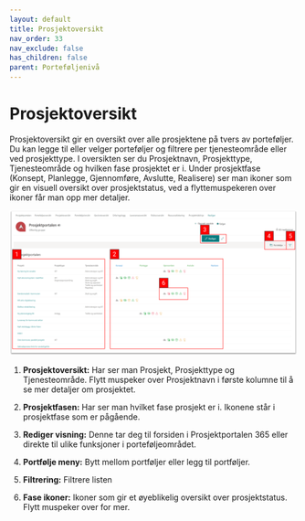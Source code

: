 ```yaml
---
layout: default
title: Prosjektoversikt
nav_order: 33
nav_exclude: false
has_children: false
parent: Porteføljenivå
---
```


# Prosjektoversikt

Prosjektoversikt gir en oversikt over alle prosjektene på tvers av porteføljer. Du kan legge til eller velger porteføljer og filtrere per tjenesteområde eller ved prosjekttype. I oversikten ser du Prosjektnavn, Prosjekttype, Tjenesteområde og hvilken fase prosjektet er i. Under prosjektfase (Konsept, Planlegge, Gjennomføre, Avslutte, Realisere) ser man ikoner som gir en visuell oversikt over prosjektstatus, ved a flyttemuspekeren over ikoner får man opp mer detaljer.

![](./media/prosjektoversikt.png)

1. **Prosjektoversikt:** Har ser man Prosjekt, Prosjekttype og Tjenesteområde. Flytt muspeker over Prosjektnavn i første kolumne til å se mer detaljer om prosjektet.

2. **Prosjektfasen:** Har ser man hvilket fase prosjekt er i. Ikonene står i prosjektfase som er pågående.

3.  **Rediger visning:** Denne tar deg til forsiden i Prosjektportalen 365 eller direkte til ulike funksjoner i porteføljeområdet.
 
4. **Portfølje meny:** Bytt mellom portføljer eller legg til portføljer.

5. **Filtrering:** Filtrere listen

6.  **Fase ikoner:** Ikoner som gir et øyeblikelig oversikt over prosjektstatus. Flytt muspeker over for mer.

